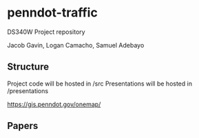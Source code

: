 # penndot-traffic
DS340W Project repository

Jacob Gavin, Logan Camacho, Samuel Adebayo


## Structure
Project code will be hosted in /src
Presentations will be hosted in /presentations

https://gis.penndot.gov/onemap/ 

## Papers
